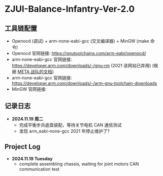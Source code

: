 # **ZJUI-Balance-Infantry-Ver-2.0**


## 工具链配置
- Openocd (调试) + arm-none-eabi-gcc (交叉编译器) + MinGW (make 命令)
- Openocd 官网链接: https://gnutoolchains.com/arm-eabi/openocd/
- arm-none-eabi-gcc 官网链接: https://developer.arm.com/downloads/-/gnu-rm (2021 该网站已弃用) (根据 [META 战队的文档](https://github.com/Meta-Team/Meta-Embedded/wiki/%E5%B7%A5%E5%85%B7%E9%93%BE-%E5%AE%89%E8%A3%85-Win#gcc-arm-none-eabi-%E7%9A%84%E5%AE%89%E8%A3%85%E5%8F%8A%E9%85%8D%E7%BD%AE))
- arm-none-eabi-gcc 官网链接: https://developer.arm.com/downloads/-/arm-gnu-toolchain-downloads
- MinGW 官网链接: 

## 记录日志
- **2024.11.19 周二**
  - 完成平衡步兵底盘装配，等待关节电机 CAN 通信测试
  - 发现 arm_eabi-none-gcc 2021 年停止维护了?

## **Project Log**
- **2024.11.19 Tuesday**
  - complete assembling chassis, waiting for joint motors CAN communication test  
